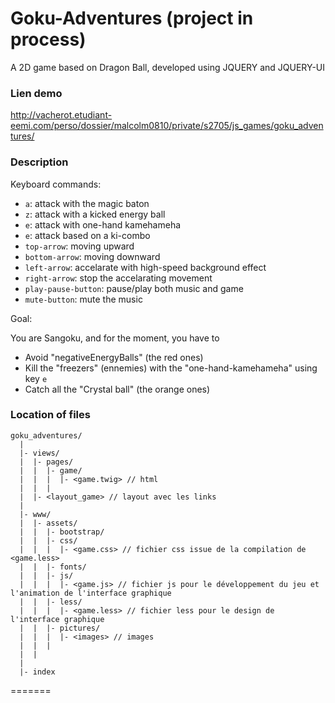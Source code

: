 # Goku-Adventures (project in process)

A 2D game based on Dragon Ball, developed using JQUERY and JQUERY-UI

### Lien demo

http://vacherot.etudiant-eemi.com/perso/dossier/malcolm0810/private/s2705/js_games/goku_adventures/

### Description

Keyboard commands:

- `a`: attack with the magic baton
- `z`: attack with a kicked energy ball
- `e`: attack with one-hand kamehameha
- `e`: attack based on a ki-combo
- `top-arrow`: moving upward
- `bottom-arrow`: moving downward
- `left-arrow`: accelarate with high-speed background effect
- `right-arrow`: stop the accelarating movement
- `play-pause-button`: pause/play both music and game
- `mute-button`: mute the music


Goal:

You are Sangoku, and for the moment, you have to 
- Avoid "negativeEnergyBalls" (the red ones)
- Kill the "freezers" (ennemies) with the "one-hand-kamehameha" using key `e`
- Catch all the "Crystal ball" (the orange ones)


### Location of files

```
goku_adventures/
  |
  |- views/
  |  |- pages/
  |  |  |- game/
  |  |  |  |- <game.twig> // html
  |  |  |
  |  |- <layout_game> // layout avec les links
  |
  |- www/
  |  |- assets/
  |  |  |- bootstrap/
  |  |  |- css/
  |  |  |  |- <game.css> // fichier css issue de la compilation de <game.less>
  |  |  |- fonts/
  |  |  |- js/
  |  |  |  |- <game.js> // fichier js pour le développement du jeu et l'animation de l'interface graphique
  |  |  |- less/
  |  |  |  |- <game.less> // fichier less pour le design de l'interface graphique
  |  |  |- pictures/
  |  |  |  |- <images> // images
  |  |  |
  |  |
  |
  |- index
```

=======

